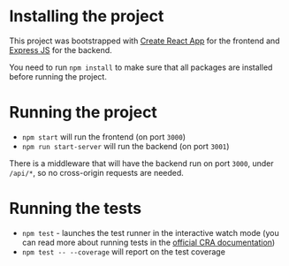 
# Installing the project

This project was bootstrapped with [Create React App](https://github.com/facebook/create-react-app) for the frontend and [Express JS](https://expressjs.com/) for the backend.

You need to run `npm install` to make sure that all packages are installed before running the project.

# Running the project

* `npm start` will run the frontend (on port `3000`)
* `npm run start-server` will run the backend (on port `3001`)

There is a middleware that will have the backend run on port `3000`, under `/api/*`, so no cross-origin requests are needed.

# Running the tests

* `npm test` - launches the test runner in the interactive watch mode (you can read more about running tests in the [official CRA documentation](https://facebook.github.io/create-react-app/docs/running-tests))
* `npm test -- --coverage` will report on the test coverage

